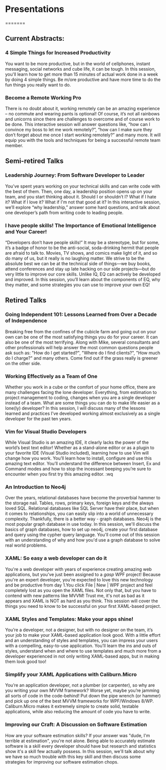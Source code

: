 # Presentations
=======

## Current Abstracts:

### 4 Simple Things for Increased Productivity

You want to be more productive, but in the world of cellphones, instant
messaging, social networks and cube life, it can be tough. In this session,
you'll learn how to get more than 15 minutes of actual work done in a week by
doing 4 simple things. Be m/ore productive and have more time to do the fun
things you really want to do.

### Become a Remote Working Pro

There is no doubt about it, working remotely can be an amazing experience – no
commute and wearing pants is optional! Of course, it’s not all rainbows and
unicorns since there are challenges to overcome and of course work to be done.
This interactive session will answer questions like, “how can I convince my
boss to let me work remotely?”, “how can I make sure they don’t forget about me
once I start working remotely?” and many more. It will equip you with the tools
and techniques for being a successful remote team member.

## Semi-retired Talks

### Leadership Journey: From Software Developer to Leader

You’ve spent years working on your technical skills and can write code with the
best of them. Then, one day, a leadership position opens up on your team, and
you start thinking about it. Should I or shouldn’t I? What if I hate it? What
if I love it? What if I'm not that good at it? In this interactive session,
we’ll explore “why leadership,” answer some hard questions, and talk about one
developer’s path from writing code to leading people.

### I have people skills! The Importance of Emotional Intelligence and Your Career!

“Developers don’t have people skills!” It may be a stereotype, but for some,
it’s a badge of honor to be the anti-social, soda-drinking hermit that people
are afraid to talk to. Movies, TV shows, and comics make light of it, and so do
many of us, but it really is no laughing matter. We strive to be the absolute
best we can be at the technical side of things—we buy books, attend conferences
and stay up late hacking on our side projects—but do very little to improve our
core skills. Unlike IQ, EQ can actively be developed and improved. In this
session, you’ll learn about the components of EQ, why they matter, and some
strategies you can use to improve your own EQ!

## Retired Talks

### Going Independent 101: Lessons Learned from Over a Decade of Independence

Breaking free from the confines of the cubicle farm and going out on your own
can be one of the most satisfying things you do for your career. It can also be
one of the most terrifying. Along with Mike, several consultants and other
professionals will help answer the most common questions people ask such as:
"How do I get started?", "Where do I find clients?", "How much do I charge?"
and many others. Come find out if the grass really is greener on the other
side. 

### Working Effectively as a Team of One

Whether you work in a cube or the comfort of your home office, there are many
challenges facing the lone developer. Everything, from estimation to project
management to coding, changes when you are a single developer instead of a
team. What are some things you can do to make life easier as a lone(ly)
developer? In this session, I will discuss many of the lessons learned and
practices I’ve developed working almost exclusively as a single developer for
the past ten years.

### Vim for Visual Studio Developers

While Visual Studio is an amazing IDE, it clearly lacks the power of the
world’s best text editor! Whether as a stand-alone editor or as a plugin to
your favorite IDE (Visual Studio included), learning how to use Vim will change
how you work. You’ll learn how to install, configure and use this amazing text
editor. You’ll understand the difference between Insert, Ex and Command modes
and how to stop the incessant beeping you’re sure to encounter when you first
try this amazing editor. :wq

### An Introduction to Neo4j

Over the years, relational databases have become the proverbial hammer to the
storage nail. Tables, rows, primary keys, foreign keys and the always loved
SQL. Relational databases like SQL Server have their place, but when it comes
to relationships, you can easily slip into a world of unnecessary complexity.
Thankfully, there is a better way - graph databases. Neo4j is the most popular
graph database in use today. In this session, we'll discuss the basics of graph
databases, how to set up neo4j, create your first database and query using the
cypher query language. You'll come out of this session with an understanding of
why and how you'd use a graph database to solve real world problems.

### XAML: So easy a web developer can do it

You're a web developer with years of experience creating amazing web
applications, but you've just been assigned to a *gasp* WPF project! Because
you're an expert developer, you're expected to love this new technology and be
productive from day 1.You click File | New | WPF project and feel completely
lost as you open the XAML files. Not only that, but you have to contend with
new patterns like MVVM! Trust me, it's not as bad as it appears and XAML is NOT
as hard as you think. This session will cover the things you need to know to be
successful on your first XAML-based project.

### XAML Styles and Templates: Make your apps shine!

You’re a developer, not a designer, but with no designer on the team, it’s your
job to make your XAML-based application look good. With a little effort and an
understanding of styles and templates, you can impress your users with a
compelling, easy-to-use application. You’ll learn the ins and outs of styles,
understand when and where to use templates and much more from a developer
experienced in not only writing XAML-based apps, but in making them look good
too!

### Simplify your XAML Applications with Caliburn.Micro

You’re an application developer, not a plumber (or carpenter), so why are you
writing your own MVVM framework? Worse yet, maybe you’re jamming all sorts of
code in the code-behind! Put down the pipe wrench (or hammer) and pick up one
of the best MVVM frameworks for WPF/Windows 8/WP. Caliburn.Micro makes it
extremely simple to create solid, testable applications, while also reducing
the amount of code you have to write.

### Improving our Craft: A Discussion on Software Estimation

How are your software estimation skills? If your answer was "dude, I'm terrible
at estimation", you're not alone. Being able to accurately estimate software is
a skill every developer should have but research and statistics show it's a
skill few actually possess. In this session, we'll talk about why we have so
much trouble with this key skill and then discuss some strategies for improving
our software estimation chops.
